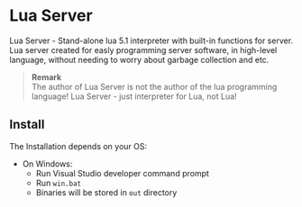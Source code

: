 # Lua Server
Lua Server - Stand-alone lua 5.1 interpreter with built-in functions for server.  
Lua server created for easly programming server software, in high-level language, without needing to worry about garbage collection and etc.  

> **Remark**  
> The author of Lua Server is not the author of the lua programming language! Lua Server - just interpreter for Lua, not Lua!

## Install
The Installation depends on your OS:
* On Windows:
	- Run Visual Studio developer command prompt
	- Run `win.bat`
	- Binaries will be stored in `out` directory
